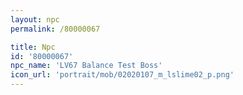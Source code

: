 ```yaml
---
layout: npc
permalink: /80000067

title: Npc
id: '80000067'
npc_name: 'LV67 Balance Test Boss'
icon_url: 'portrait/mob/02020107_m_lslime02_p.png'
---
```

